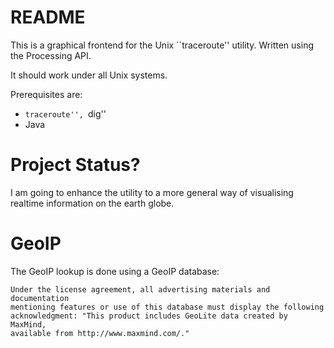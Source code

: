 # README

This is a graphical frontend for the Unix ``traceroute'' utility.
Written using the Processing API.

It should work under all Unix systems.

Prerequisites are:

 * ``traceroute'', ``dig''
 * Java


# Project Status?

I am going to enhance the utility to a more general way of 
visualising realtime information on the earth globe.


# GeoIP

The GeoIP lookup is done using a GeoIP database:

	Under the license agreement, all advertising materials and documentation 
	mentioning features or use of this database must display the following 
	acknowledgment: "This product includes GeoLite data created by MaxMind, 
	available from http://www.maxmind.com/."
